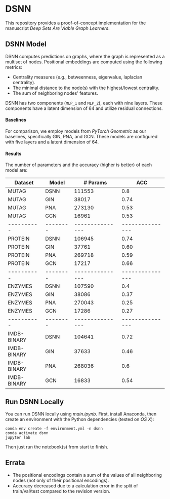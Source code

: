 # DSNN
This repository provides a proof-of-concept implementation for the manuscript _Deep Sets Are Viable Graph Learners_.

## DSNN Model
DSNN computes predictions on graphs, where the graph is represented as a multiset of nodes. Positional embeddings are computed using the following metrics:
- Centrality measures (e.g., betweenness, eigenvalue, laplacian centrality).
- The minimal distance to the node(s) with the highest/lowest centrality.
- The sum of neighboring nodes' features.

DSNN has two components (`MLP_1` and `MLP_2`), each with nine layers. These components have a latent dimension of 64 and utilize residual connections.

#### Baselines
For comparison, we employ models from _PyTorch Geometric_ as our baselines, specifically GIN, PNA, and GCN. These models are configured with five layers and a latent dimension of 64.

#### Results
The number of parameters and the accuracy (higher is better) of each model are:

| Dataset | Model  | # Params       |  ACC       |
|----------|--------|---------------|---------------|
| MUTAG    | DSNN   |    111553   |   0.8  | 
| MUTAG    | GIN    |     38017     | 0.74  |
| MUTAG    | PNA    |   273130    |  0.53 |
| MUTAG    | GCN    |      16961     | 0.53  |
|----------|--------|---------------|---------------|
| PROTEIN    | DSNN   |  106945     |  0.74 |
| PROTEIN    | GIN    |     37761     |  0.60 |
| PROTEIN    | PNA    | 269718      |  0.59 |
| PROTEIN    | GCN    |     17217      | 0.66  |
|----------|--------|---------------|---------------|
| ENZYMES    | DSNN   |     107590  |  0.4  |
| ENZYMES    | GIN    |     38086     |  0.37  |
| ENZYMES    | PNA    |   270043   |  0.25 |
| ENZYMES    | GCN    |    17286       | 0.27  |
|----------|--------|---------------|---------------|
| IMDB-BINARY    | DSNN   |  104641     |  0.72 |
| IMDB-BINARY    | GIN    |       37633   |  0.46 |
| IMDB-BINARY    | PNA    |  268036     |  0.6 |
| IMDB-BINARY    | GCN    |    16833      | 0.54  |

## Run DSNN Locally

You can run DSNN locally using _main.ipynb_. First, install Anaconda, then create an environment with the Python dependencies (tested on _OS X_):

```console
conda env create -f environment.yml -n dsnn
conda activate dsnn
jupyter lab
```
Then just run the notebook(s) from start to finish. 


## Errata
- The positional encodings contain a sum of the values of all neighboring nodes (not only of their positional encodings).
- Accuracy decreased due to a calculation error in the split of train/val/test compared to the revision version.
